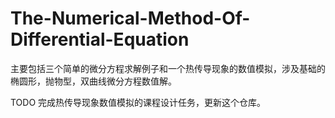 # The-Numerical-Method-Of-Differential-Equation
主要包括三个简单的微分方程求解例子和一个热传导现象的数值模拟，涉及基础的椭圆形，抛物型，双曲线微分方程数值解。

TODO
完成热传导现象数值模拟的课程设计任务，更新这个仓库。
